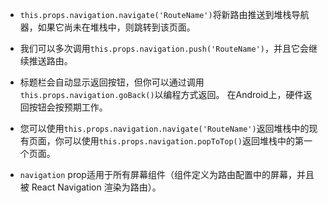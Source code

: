 * ` this.props.navigation.navigate('RouteName') `将新路由推送到堆栈导航器，如果它尚未在堆栈中，则跳转到该页面。

* 我们可以多次调用` this.props.navigation.push('RouteName') `，并且它会继续推送路由。

* 标题栏会自动显示返回按钮，但你可以通过调用` this.props.navigation.goBack() `以编程方式返回。 在Android上，硬件返回按钮会按预期工作。

* 您可以使用` this.props.navigation.navigate('RouteName') `返回堆栈中的现有页面，你可以使用` this.props.navigation.popToTop() `返回堆栈中的第一个页面。

* ` navigation ` prop适用于所有屏幕组件（组件定义为路由配置中的屏幕，并且被 React Navigation 渲染为路由）。

  

